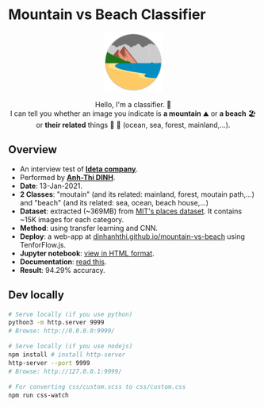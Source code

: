 # Mountain vs Beach Classifier

<p align="center">
  <img src="./img/favicon.png" width="120px" height="120px"/>
</p>

<p align="center">
Hello, I'm a classifier. 🤗<br />
I can tell you whether an image you indicate is <b>a mountain</b> ⛰️ or <b>a beach</b> 🏖️ or <b>their related</b> things 🌊 🌳 (ocean, sea, forest, mainland,...).
</p>

## Overview

- An interview test of [**Ideta company**](http://ideta.io/).
- Performed by [**Anh-Thi DINH**](https://dinhanhthi.com).
- __Date__: 13-Jan-2021.
- **2 Classes**: "moutain" (and its related: mainland, forest, moutain path,...) and "beach" (and its related: sea, ocean, beach house,...)
- **Dataset**: extracted (~369MB) from [MIT's places dataset](http://places.csail.mit.edu/). It contains ~15K images for each category.
- __Method__: using transfer learning and CNN.
- __Deploy__: a web-app at [dinhanhthi.github.io/mountain-vs-beach](http://dinhanhthi.github.io/mountain-vs-beach) using TenforFlow.js.
- __Jupyter notebook__: [view in HTML format](https://dinhanhthi.github.io/tools/github-html?https://github.com/dinhanhthi/interview-mountain-vs-beach/blob/main/notebook/mountain_beach_tf_course_catdog_moreImages.html).
- __Documentation__: [read this](./documentation/README.md).
- __Result__: 94.29% accuracy.

## Dev locally

``` bash
# Serve locally (if you use python)
python3 -m http.server 9999
# Browse: http://0.0.0.0:9999/
```

``` bash
# Serve locally (if you use nodejs)
npm install # install http-server
http-server --port 9999
# Browse: http://127.0.0.1:9999/
```

``` bash
# For converting css/custom.scss to css/custom.css
npm run css-watch
```
